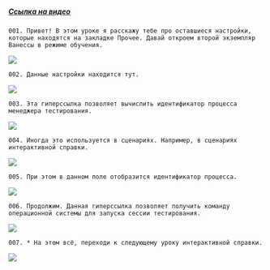 ﻿##### [Ссылка на видео](https://youtu.be/pX-mkRaOoPg)

	001. Привет! В этом уроке я расскажу тебе про оставшиеся настройки, которые находятся на закладке Прочее. Давай откроем второй экземпляр Ванессы в режиме обучения.

![](https://vanessa-files.do.bit-erp.ru/Doc/1.2.040.1/MD/Глава02/images/000_ЗакладкаСервисПрочее.png)

	002. Данные настройки находится тут.

![](https://vanessa-files.do.bit-erp.ru/Doc/1.2.040.1/MD/Глава02/images/007_ЗакладкаСервисПрочее.png)

	003. Эта гиперссылка позволяет вычислить идентификатор процесса менеджера тестирования.

![](https://vanessa-files.do.bit-erp.ru/Doc/1.2.040.1/MD/Глава02/images/012_ЗакладкаСервисПрочее.png)

	004. Иногда это используется в сценариях. Например, в сценариях интерактивной справки.

![](https://vanessa-files.do.bit-erp.ru/Doc/1.2.040.1/MD/Глава02/images/015_ЗакладкаСервисПрочее.png)

	005. При этом в данном поле отобразится идентификатор процесса.

![](https://vanessa-files.do.bit-erp.ru/Doc/1.2.040.1/MD/Глава02/images/018_ЗакладкаСервисПрочее.png)

	006. Продолжим. Данная гиперссылка позволяет получить команду операционной системы для запуска сессии тестирования.

![](https://vanessa-files.do.bit-erp.ru/Doc/1.2.040.1/MD/Глава02/images/023_ЗакладкаСервисПрочее.png)

	007. * На этом всё, переходи к следующему уроку интерактивной справки.

![](https://vanessa-files.do.bit-erp.ru/Doc/1.2.040.1/MD/Глава02/images/029_ЗакладкаСервисПрочее.png)
